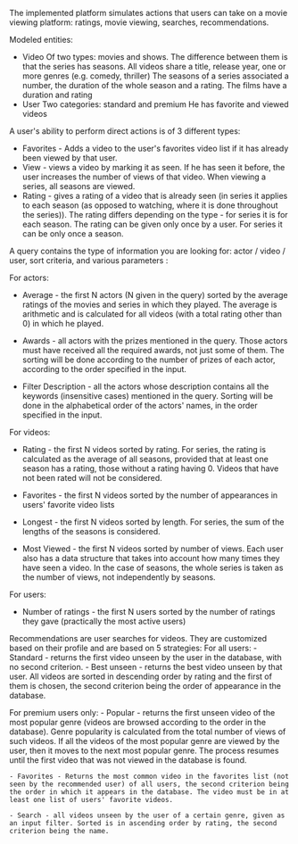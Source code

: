 The implemented platform simulates actions that users can take on a movie viewing platform: ratings, movie viewing, searches, recommendations.

Modeled entities:
- Video
    Of two types: movies and shows. The difference between them is that the series has seasons.
    All videos share a title, release year, one or more genres (e.g. comedy, thriller)
    The seasons of a series associated a number, the duration of the whole season and a rating.
    The films have a duration and rating
- User
    Two categories: standard and premium
    He has favorite and viewed videos
    
A user's ability to perform direct actions is of 3 different types:
  - Favorites - Adds a video to the user's favorites video list if it has already been viewed by that user.
  - View - views a video by marking it as seen. If he has seen it before, the user increases the number of views of that video. When viewing a series, all seasons are viewed.
  - Rating - gives a rating of a video that is already seen (in series it applies to each season (as opposed to watching, where it is done throughout the series)).
The rating differs depending on the type - for series it is for each season. The rating can be given only once by a user. For series it can be only once a season.

A query contains the type of information you are looking for: actor / video / user, sort criteria, and various parameters :

For actors:
  - Average - the first N actors (N given in the query) sorted by the average ratings of the movies and series in which they played. The average is arithmetic and is calculated for all videos (with a total rating other than 0) in which he played.
  
  - Awards - all actors with the prizes mentioned in the query. Those actors must have received all the required awards, not just some of them. The sorting will be done according to the number of prizes of each actor, according to the order specified in the input.
  
  - Filter Description - all the actors whose description contains all the keywords (insensitive cases) mentioned in the query. Sorting will be done in the alphabetical order of the actors' names, in the order specified in the input.
  
For videos:
  - Rating - the first N videos sorted by rating. For series, the rating is calculated as the average of all seasons, provided that at least one season has a rating, those without a rating having 0. Videos that have not been rated will not be considered.
  
  - Favorites - the first N videos sorted by the number of appearances in users' favorite video lists
  
  - Longest - the first N videos sorted by length. For series, the sum of the lengths of the seasons is considered.
  
  - Most Viewed - the first N videos sorted by number of views. Each user also has a data structure that takes into account how many times they have seen a video. In the case of seasons, the whole series is taken as the number of views, not independently by seasons.
  
For users:
  - Number of ratings - the first N users sorted by the number of ratings they gave (practically the most active users)
  

Recommendations are user searches for videos. They are customized based on their profile and are based on 5 strategies:
For all users:
    - Standard - returns the first video unseen by the user in the database, with no second criterion.
    - Best unseen - returns the best video unseen by that user. All videos are sorted in descending order by rating and the first of them is chosen, the second criterion being the order of appearance in the database.
    
For premium users only:
    - Popular - returns the first unseen video of the most popular genre (videos are browsed according to the order in the database). Genre popularity is calculated from the total number of views of such videos. If all the videos of the most popular genre are viewed by the user, then it moves to the next most popular genre. The process resumes until the first video that was not viewed in the database is found.
    
    - Favorites - Returns the most common video in the favorites list (not seen by the recommended user) of all users, the second criterion being the order in which it appears in the database. The video must be in at least one list of users' favorite videos.
    
    - Search - all videos unseen by the user of a certain genre, given as an input filter. Sorted is in ascending order by rating, the second criterion being the name.
